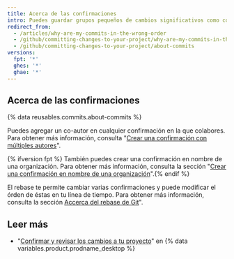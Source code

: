 ```yaml
---
title: Acerca de las confirmaciones
intro: Puedes guardar grupos pequeños de cambios significativos como confirmaciones.
redirect_from:
  - /articles/why-are-my-commits-in-the-wrong-order
  - /github/committing-changes-to-your-project/why-are-my-commits-in-the-wrong-order
  - /github/committing-changes-to-your-project/about-commits
versions:
  fpt: '*'
  ghes: '*'
  ghae: '*'
---
```


## Acerca de las confirmaciones

{% data reusables.commits.about-commits %}

Puedes agregar un co-autor en cualquier confirmación en la que colabores. Para obtener más información, consulta "[Crear una confirmación con múltiples autores](/github/committing-changes-to-your-project/creating-a-commit-with-multiple-authors)".

{% ifversion fpt %}
También puedes crear una confirmación en nombre de una organización. Para obtener más información, consulta la sección "[Crear una confirmación en nombre de una organización](/github/committing-changes-to-your-project/creating-a-commit-on-behalf-of-an-organization)".{% endif %}

El rebase te permite cambiar varias confirmaciones y puede modificar el órden de éstas en tu línea de tiempo. Para obtener más información, consulta la sección [Accerca del rebase de Git](/github/getting-started-with-github/about-git-rebase)".

## Leer más
- "[Confirmar y revisar los cambios a tu proyecto](/desktop/contributing-to-projects/committing-and-reviewing-changes-to-your-project#about-commits)" en {% data variables.product.prodname_desktop %}
